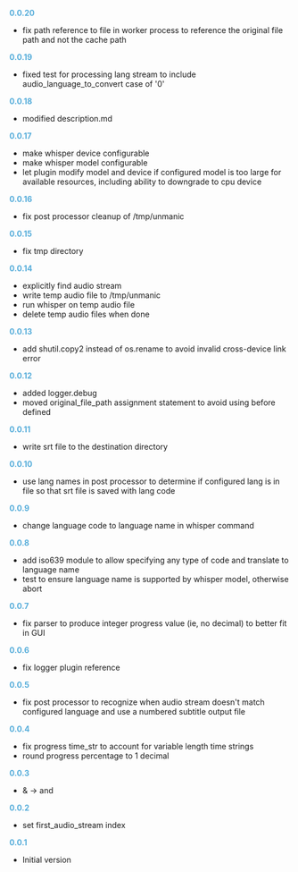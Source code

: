 
**<span style="color:#56adda">0.0.20</span>**
- fix path reference to file in worker process to reference the original file path and not the cache path

**<span style="color:#56adda">0.0.19</span>**
- fixed test for processing lang stream to include audio_language_to_convert case of '0'

**<span style="color:#56adda">0.0.18</span>**
- modified description.md

**<span style="color:#56adda">0.0.17</span>**
- make whisper device configurable
- make whisper model configurable
- let plugin modify model and device if configured model is too large for available resources, including ability to downgrade to cpu device

**<span style="color:#56adda">0.0.16</span>**
- fix post processor cleanup of /tmp/unmanic

**<span style="color:#56adda">0.0.15</span>**
- fix tmp directory

**<span style="color:#56adda">0.0.14</span>**
- explicitly find audio stream
- write temp audio file to /tmp/unmanic
- run whisper on temp audio file
- delete temp audio files when done

**<span style="color:#56adda">0.0.13</span>**
- add shutil.copy2 instead of os.rename to avoid invalid cross-device link error

**<span style="color:#56adda">0.0.12</span>**
- added logger.debug
- moved original_file_path assignment statement to avoid using before defined

**<span style="color:#56adda">0.0.11</span>**
- write srt file to the destination directory

**<span style="color:#56adda">0.0.10</span>**
- use lang names in post processor to determine if configured lang is in file so that srt file is saved with lang code

**<span style="color:#56adda">0.0.9</span>**
- change language code to language name in whisper command 

**<span style="color:#56adda">0.0.8</span>**
- add iso639 module to allow specifying any type of code and translate to language name
- test to ensure language name is supported by whisper model, otherwise abort

**<span style="color:#56adda">0.0.7</span>**
- fix parser to produce integer progress value (ie, no decimal) to better fit in GUI

**<span style="color:#56adda">0.0.6</span>**
- fix logger plugin reference

**<span style="color:#56adda">0.0.5</span>**
- fix post processor to recognize when audio stream doesn't match configured language and use a numbered subtitle output file

**<span style="color:#56adda">0.0.4</span>**
- fix progress time_str to account for variable length time strings
- round progress percentage to 1 decimal

**<span style="color:#56adda">0.0.3</span>**
- & -> and

**<span style="color:#56adda">0.0.2</span>**
- set first_audio_stream index

**<span style="color:#56adda">0.0.1</span>**
- Initial version
